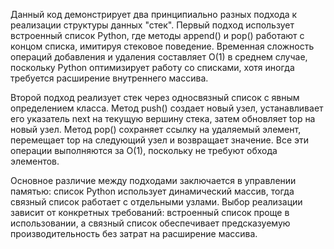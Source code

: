 Данный код демонстрирует два принципиально разных подхода к реализации структуры данных "стек". Первый подход использует встроенный список Python, где методы append() и pop() работают с концом списка, имитируя стековое поведение. Временная сложность операций добавления и удаления составляет O(1) в среднем случае, поскольку Python оптимизирует работу со списками, хотя иногда требуется расширение внутреннего массива.

Второй подход реализует стек через односвязный список с явным определением класса. Метод push() создает новый узел, устанавливает его указатель next на текущую вершину стека, затем обновляет top на новый узел. Метод pop() сохраняет ссылку на удаляемый элемент, перемещает top на следующий узел и возвращает значение. Все эти операции выполняются за O(1), поскольку не требуют обхода элементов.

Основное различие между подходами заключается в управлении памятью: список Python использует динамический массив, тогда связный список работает с отдельными узлами. Выбор реализации зависит от конкретных требований: встроенный список проще в использовании, а связный список обеспечивает предсказуемую производительность без затрат на расширение массива.

